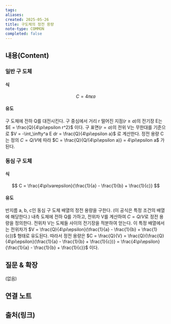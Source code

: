 ```yaml
---
tags:
aliases:
created: 2025-05-26
title: 구도체의 정전 용량
note-type: COMMON
completed: false
---
```


## 내용(Content)
### 일반 구 도체
#### 식
$$
C = 4\pi\epsilon a
$$

#### 유도
구 도체에 전하 Q를 대전시킨다.
구 중심에서 거리 r 떨어진 지점($r \ge a$)의 전기장 E는 $E = \frac{Q}{4\pi\epsilon r^2}$ 이다.
구 표면($r=a$)의 전위 V는 무한대를 기준으로 $V = -\int_\infty^a E dr = \frac{Q}{4\pi\epsilon a}$ 로 계산한다.
정전 용량 C는 정의 $C = Q/V$에 따라 $C = \frac{Q}{Q/(4\pi\epsilon a)} = 4\pi\epsilon a$ 가 된다.

### 동심 구 도체
#### 식
$$
C = \frac{4\pi\varepsilon}{\frac{1}{a} - \frac{1}{b} + \frac{1}{c}}
$$

#### 유도
반지름 a, b, c인 동심 구 도체 배열의 정전 용량을 구한다. (이 공식은 특정 조건의 배열에 해당한다.)
내측 도체에 전하 Q를 가하고, 전위차 V를 계산하여 $C=Q/V$로 정전 용량을 정의한다.
전위차 V는 도체들 사이의 전기장을 적분하여 얻는다. 이 특정 배열에서는 전위차가 $V = \frac{Q}{4\pi\epsilon}(\frac{1}{a} - \frac{1}{b} + \frac{1}{c})$ 형태로 유도된다.
따라서 정전 용량은 $C = \frac{Q}{V} = \frac{Q}{\frac{Q}{4\pi\epsilon}(\frac{1}{a} - \frac{1}{b} + \frac{1}{c})} = \frac{4\pi\epsilon}{\frac{1}{a} - \frac{1}{b} + \frac{1}{c}}$ 이다.

## 질문 & 확장

(없음)

## 연결 노트

## 출처(링크)

